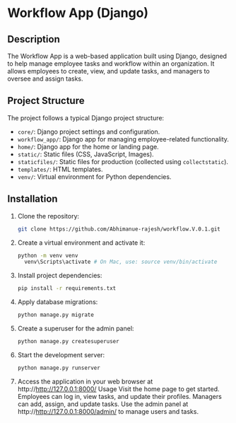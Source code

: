 # Workflow App (Django)

## Description

The Workflow App is a web-based application built using Django, designed to help manage employee tasks and workflow within an organization. It allows employees to create, view, and update tasks, and managers to oversee and assign tasks.

## Project Structure

The project follows a typical Django project structure:

- `core/`: Django project settings and configuration.
- `workflow_app/`: Django app for managing employee-related functionality.
- `home/`: Django app for the home or landing page.
- `static/`: Static files (CSS, JavaScript, Images).
- `staticfiles/`: Static files for production (collected using `collectstatic`).
- `templates/`: HTML templates.
- `venv/`: Virtual environment for Python dependencies.

## Installation

1. Clone the repository:

   ```bash
   git clone https://github.com/Abhimanue-rajesh/workflow.V.0.1.git

2. Create a virtual environment and activate it:

    ```bash
    python -m venv venv
      venv\Scripts\activate # On Mac, use: source venv/bin/activate

3. Install project dependencies:

    ```bash
    pip install -r requirements.txt

4. Apply database migrations:

    ```bash
    python manage.py migrate

5. Create a superuser for the admin panel:

    ```bash
    python manage.py createsuperuser

6. Start the development server:

    ```bash
    python manage.py runserver

7. Access the application in your web browser at http://http://127.0.0.1:8000/
    Usage
        Visit the home page to get started.
        Employees can log in, view tasks, and update their profiles.
        Managers can add, assign, and update tasks.
    Use the admin panel at http://http://127.0.0.1:8000/admin/ to manage users and tasks.






